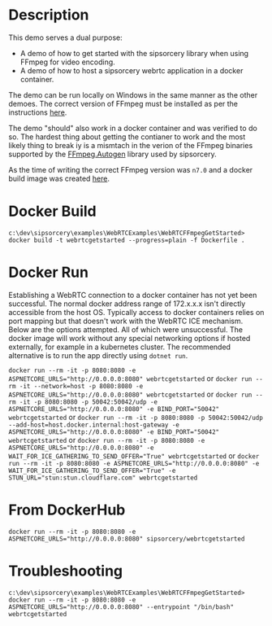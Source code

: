 # Description

This demo serves a dual purpose:

 - A demo of how to get started with the sipsorcery library when using FFmpeg for video encoding.
 - A demo of how to host a sipsorcery webrtc application in a docker container.
 
The demo can be run locally on Windows in the same manner as the other demoes. The correct version of FFmpeg must be installed as per the instructions [here](https://github.com/sipsorcery-org/SIPSorceryMedia.FFmpeg).

The demo "should" also work in a docker container and was verified to do so. The hardest thing about getting the contianer to work and the most likely thing to break iy
is a mismtach in the verion of the FFmpeg binaries supported by the [FFmpeg.Autogen](https://github.com/Ruslan-B/FFmpeg.AutoGen) library used by sipsorcery.

As the time of writing the correct FFmpeg version was `n7.0` and a docker build image was created [here](https://github.com/sipsorcery-org/SIPSorceryMedia.FFmpeg/tree/master/ffmpeg-build).

# Docker Build

`c:\dev\sipsorcery\examples\WebRTCExamples\WebRTCFFmpegGetStarted> docker build -t webrtcgetstarted --progress=plain -f Dockerfile .`

# Docker Run

Establishing a WebRTC connection to a docker container has not yet been successful. The normal docker address range of 172.x.x.x isn't directly accessible from the host OS. Typically access to docker 
containers relies on port mapping but that doesn't work with the WebRTC ICE mechanism. Below are the options attempted. All of which were unsuccessful. The docker image will work without any special 
networking options if hosted externally, for example in a kubernetes cluster. The recommended alternative is to run the app directly using `dotnet run`.

`docker run --rm -it -p 8080:8080 -e ASPNETCORE_URLS="http://0.0.0.0:8080" webrtcgetstarted`
or
`docker run --rm -it --network=host -p 8080:8080 -e ASPNETCORE_URLS="http://0.0.0.0:8080" webrtcgetstarted`
or
`docker run --rm -it -p 8080:8080 -p 50042:50042/udp -e ASPNETCORE_URLS="http://0.0.0.0:8080" -e BIND_PORT="50042" webrtcgetstarted`
or
`docker run --rm -it -p 8080:8080 -p 50042:50042/udp --add-host=host.docker.internal:host-gateway -e ASPNETCORE_URLS="http://0.0.0.0:8080" -e BIND_PORT="50042" webrtcgetstarted`
or
`docker run --rm -it -p 8080:8080 -e ASPNETCORE_URLS="http://0.0.0.0:8080" -e WAIT_FOR_ICE_GATHERING_TO_SEND_OFFER="True" webrtcgetstarted`
or
`docker run --rm -it -p 8080:8080 -e ASPNETCORE_URLS="http://0.0.0.0:8080" -e WAIT_FOR_ICE_GATHERING_TO_SEND_OFFER="True" -e STUN_URL="stun:stun.cloudflare.com" webrtcgetstarted`

# From DockerHub

`docker run --rm -it -p 8080:8080 -e ASPNETCORE_URLS="http://0.0.0.0:8080" sipsorcery/webrtcgetstarted`

# Troubleshooting

`c:\dev\sipsorcery\examples\WebRTCExamples\WebRTCFFmpegGetStarted> docker run --rm -it -p 8080:8080 -e ASPNETCORE_URLS="http://0.0.0.0:8080" --entrypoint "/bin/bash" webrtcgetstarted`